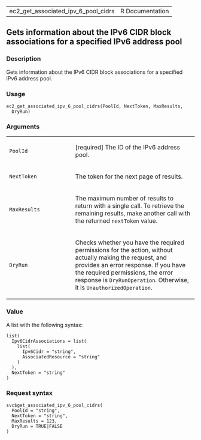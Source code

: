 <table style="width: 100%;">
<tbody>
<tr class="odd">
<td>ec2_get_associated_ipv_6_pool_cidrs</td>
<td style="text-align: right;">R Documentation</td>
</tr>
</tbody>
</table>

## Gets information about the IPv6 CIDR block associations for a specified IPv6 address pool

### Description

Gets information about the IPv6 CIDR block associations for a specified
IPv6 address pool.

### Usage

    ec2_get_associated_ipv_6_pool_cidrs(PoolId, NextToken, MaxResults,
      DryRun)

### Arguments

<table>
<colgroup>
<col style="width: 35%" />
<col style="width: 65%" />
</colgroup>
<tbody>
<tr class="odd">
<td><code
id="ec2_get_associated_ipv_6_pool_cidrs_:_PoolId">PoolId</code></td>
<td><p>[required] The ID of the IPv6 address pool.</p></td>
</tr>
<tr class="even">
<td><code
id="ec2_get_associated_ipv_6_pool_cidrs_:_NextToken">NextToken</code></td>
<td><p>The token for the next page of results.</p></td>
</tr>
<tr class="odd">
<td><code
id="ec2_get_associated_ipv_6_pool_cidrs_:_MaxResults">MaxResults</code></td>
<td><p>The maximum number of results to return with a single call. To
retrieve the remaining results, make another call with the returned
<code>nextToken</code> value.</p></td>
</tr>
<tr class="even">
<td><code
id="ec2_get_associated_ipv_6_pool_cidrs_:_DryRun">DryRun</code></td>
<td><p>Checks whether you have the required permissions for the action,
without actually making the request, and provides an error response. If
you have the required permissions, the error response is
<code>DryRunOperation</code>. Otherwise, it is
<code>UnauthorizedOperation</code>.</p></td>
</tr>
</tbody>
</table>

### Value

A list with the following syntax:

    list(
      Ipv6CidrAssociations = list(
        list(
          Ipv6Cidr = "string",
          AssociatedResource = "string"
        )
      ),
      NextToken = "string"
    )

### Request syntax

    svc$get_associated_ipv_6_pool_cidrs(
      PoolId = "string",
      NextToken = "string",
      MaxResults = 123,
      DryRun = TRUE|FALSE
    )
